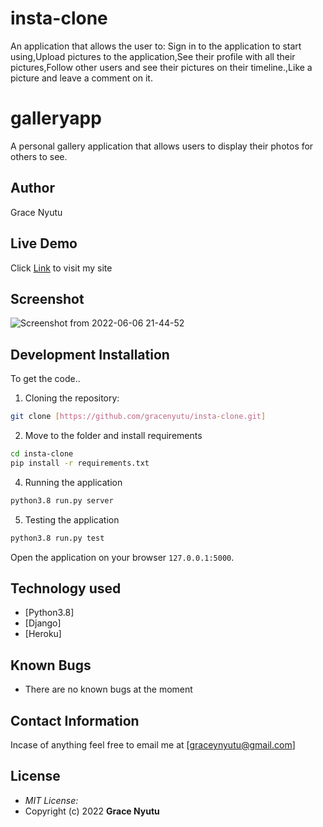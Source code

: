 # insta-clone
An application that allows the user to:  Sign in to the application to start using,Upload pictures to the application,See their profile with all their pictures,Follow other users and see their pictures on their timeline.,Like a picture and leave a comment on it.

# galleryapp
A personal gallery application that allows users to display their photos for others to see.

## Author

Grace Nyutu


## Live Demo

Click [Link](https://quiet-plateau-13856.herokuapp.com/) to visit my site

## Screenshot
![Screenshot from 2022-06-06 21-44-52](https://user-images.githubusercontent.com/95080265/172230055-e7b80c06-3dc4-4868-9a6e-b9ab9aaceec7.png)




## Development Installation
To get the code..

1. Cloning the repository:
  ```bash
  git clone [https://github.com/gracenyutu/insta-clone.git]
  ```
2. Move to the folder and install requirements
  ```bash
  cd insta-clone
  pip install -r requirements.txt
  ```

4. Running the application
  ```bash
  python3.8 run.py server
  ```
5. Testing the application
  ```bash
  python3.8 run.py test
  ```
Open the application on your browser `127.0.0.1:5000`.


## Technology used

* [Python3.8]
* [Django]
* [Heroku]


## Known Bugs
* There are no known bugs at the moment

## Contact Information 

Incase of anything feel free to email me at [graceynyutu@gmail.com]

## License
* *MIT License:*
* Copyright (c) 2022 **Grace Nyutu** 

